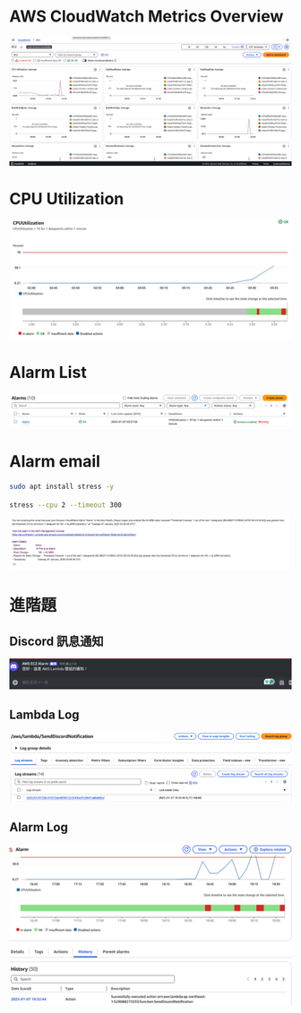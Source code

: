 # AWS CloudWatch Metrics Overview

![AWS CloudWatch Metrics](https://github.com/Kuanlinhack/git-practice/blob/main/week-10/images/AWS%20CloudWatch%20Metrics.png)

# CPU Utilization

![CPU Utilization](https://github.com/Kuanlinhack/git-practice/blob/main/week-10/images/CPU%20Utilization.png)

# Alarm List

![Alarm List](https://github.com/Kuanlinhack/git-practice/blob/main/week-10/images/Alarm%20List.png)

# Alarm email

``` bash
sudo apt install stress -y

stress --cpu 2 --timeout 300
```

![Alarm email](https://github.com/Kuanlinhack/git-practice/blob/main/week10/images/Alarm%20email.png)

# 進階題

## Discord 訊息通知
![Discord 訊息通知](https://github.com/Kuanlinhack/git-practice/blob/main/week-10/images/Discord%20%E8%A8%8A%E6%81%AF%E9%80%9A%E7%9F%A5.png)

## Lambda Log
![Lambda Log](https://github.com/Kuanlinhack/git-practice/blob/main/week-10/images/lambda%20log.png)

## Alarm Log
![Alarm Log](https://github.com/Kuanlinhack/git-practice/blob/main/week-10/images/alarm%20log.png)
